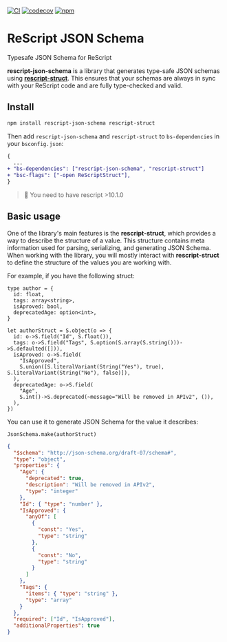 [![CI](https://github.com/DZakh/rescript-json-schema/actions/workflows/ci.yml/badge.svg)](https://github.com/DZakh/rescript-json-schema/actions/workflows/ci.yml)
[![codecov](https://codecov.io/gh/DZakh/rescript-json-schema/branch/main/graph/badge.svg?token=40G6YKKD6J)](https://codecov.io/gh/DZakh/rescript-json-schema)
[![npm](https://img.shields.io/npm/dm/rescript-json-schema)](https://www.npmjs.com/package/rescript-json-schema)

# ReScript JSON Schema

Typesafe JSON Schema for ReScript

**rescript-json-schema** is a library that generates type-safe JSON schemas using [**rescript-struct**](https://github.com/DZakh/rescript-struct). This ensures that your schemas are always in sync with your ReScript code and are fully type-checked and valid.

## Install

```sh
npm install rescript-json-schema rescript-struct
```

Then add `rescript-json-schema` and `rescript-struct` to `bs-dependencies` in your `bsconfig.json`:

```diff
{
  ...
+ "bs-dependencies": ["rescript-json-schema", "rescript-struct"]
+ "bsc-flags": ["-open ReScriptStruct"],
}
```

> 🧠 You need to have rescript >10.1.0

## Basic usage

One of the library's main features is the **rescript-struct**, which provides a way to describe the structure of a value. This structure contains meta information used for parsing, serializing, and generating JSON Schema. When working with the library, you will mostly interact with **rescript-struct** to define the structure of the values you are working with.

For example, if you have the following struct:

```rescript
type author = {
  id: float,
  tags: array<string>,
  isAproved: bool,
  deprecatedAge: option<int>,
}

let authorStruct = S.object(o => {
  id: o->S.field("Id", S.float()),
  tags: o->S.field("Tags", S.option(S.array(S.string()))->S.defaulted([])),
  isAproved: o->S.field(
    "IsApproved",
    S.union([S.literalVariant(String("Yes"), true), S.literalVariant(String("No"), false)]),
  ),
  deprecatedAge: o->S.field(
    "Age",
    S.int()->S.deprecated(~message="Will be removed in APIv2", ()),
  ),
})
```

You can use it to generate JSON Schema for the value it describes:

```rescript
JsonSchema.make(authorStruct)
```

```json
{
  "$schema": "http://json-schema.org/draft-07/schema#",
  "type": "object",
  "properties": {
    "Age": {
      "deprecated": true,
      "description": "Will be removed in APIv2",
      "type": "integer"
    },
    "Id": { "type": "number" },
    "IsApproved": {
      "anyOf": [
        {
          "const": "Yes",
          "type": "string"
        },
        {
          "const": "No",
          "type": "string"
        }
      ]
    },
    "Tags": {
      "items": { "type": "string" },
      "type": "array"
    }
  },
  "required": ["Id", "IsApproved"],
  "additionalProperties": true
}
```
